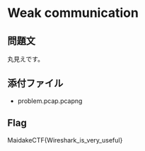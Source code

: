 # Weak communication

## 問題文
丸見えです。

## 添付ファイル
- problem.pcap.pcapng

## Flag
MaidakeCTF{Wireshark_is_very_useful}